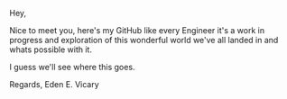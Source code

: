 Hey,

Nice to meet you, here's my GitHub like every Engineer it's a work in progress and exploration of this wonderful world we've all landed in and whats possible with it.

I guess we'll see where this goes.

Regards,
Eden E. Vicary
